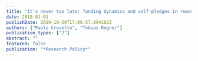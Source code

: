 ```yaml
---
title: "It's never too late: funding dynamics and self-pledges in reward-based crowdfunding"
date: 2018-01-01
publishDate: 2019-10-30T17:06:57.894162Z
authors: ["Paolo Crosetto", "Tobias Regner"]
publication_types: ["2"]
abstract: ""
featured: false
publication: "*Research Policy*"
---
```


